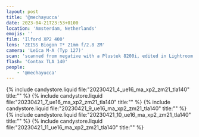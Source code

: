 ```yaml
---
layout: post
title: '@mechayucca'
date: 2023-04-21T23:53+0100
location: 'Amsterdam, Netherlands'
emojis: ''
film: 'Ilford XP2 400'
lens: 'ZEISS Biogon T* 21mm f/2.8 ZM'
camera: 'Leica M-A (Typ 127)'
scan: 'scanned from negative with a Plustek 8200i, edited in Lightroom'
flash: 'Contax TLA 140'
people: 
    - '@mechayucca'
---
```


{% include candystore.liquid file:"20230421_4_ue16_ma_xp2_zm21_tla140" title:"" %}
{% include candystore.liquid file:"20230421_7_ue16_ma_xp2_zm21_tla140" title:"" %}
{% include candystore.liquid file:"20230421_9_ue16_ma_xp2_zm21_tla140" title:"" %}
{% include candystore.liquid file:"20230421_10_ue16_ma_xp2_zm21_tla140" title:"" %}
{% include candystore.liquid file:"20230421_11_ue16_ma_xp2_zm21_tla140" title:"" %}